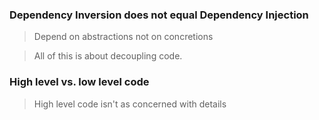 ### Dependency Inversion does not equal Dependency Injection

> Depend on abstractions not on concretions

> All of this is about decoupling code.

### High level vs. low level code

> High level code isn't as concerned with details